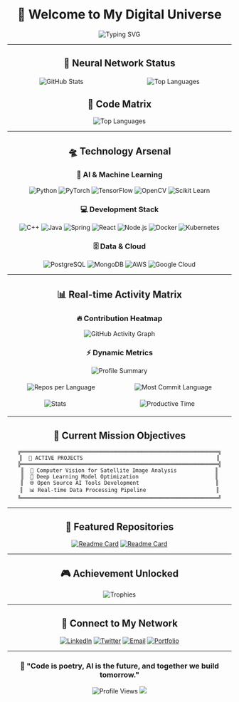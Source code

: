 <div align="center">
  
# 🚀 Welcome to My Digital Universe

<img src="https://readme-typing-svg.herokuapp.com?font=Orbitron&size=35&duration=3000&pause=1000&color=00D9FF&center=true&vCenter=true&width=600&lines=AI+%26+Computer+Vision+Engineer;Deep+Learning+Researcher;Open+Source+Contributor;Building+the+Future+with+Code" alt="Typing SVG" />

---

## 🌌 Neural Network Status

<div style="display: flex; justify-content: space-around; margin: 20px 0;">
  <img src="https://github-readme-stats.vercel.app/api?username=LXZrivendell&show_icons=true&theme=tokyonight&hide_border=true&bg_color=0D1117&title_color=00D9FF&icon_color=00D9FF&text_color=FFFFFF" alt="GitHub Stats" />
  <img src="https://github-readme-stats.vercel.app/api/top-langs/?username=LXZrivendell&layout=compact&theme=tokyonight&hide_border=true&bg_color=0D1117&title_color=00D9FF&text_color=FFFFFF&langs_count=8" alt="Top Languages" />
</div>

## 🧠 Code Matrix

<img src="https://github-readme-stats.vercel.app/api/top-langs/?username=LXZrivendell&layout=compact&theme=tokyonight&hide_border=true&bg_color=0D1117&title_color=00D9FF&text_color=FFFFFF" alt="Top Languages" />

---

## 🛸 Technology Arsenal

<div align="center">
  
### 🤖 AI & Machine Learning
![Python](https://img.shields.io/badge/Python-3776AB?style=for-the-badge&logo=python&logoColor=white&labelColor=0D1117)
![PyTorch](https://img.shields.io/badge/PyTorch-EE4C2C?style=for-the-badge&logo=pytorch&logoColor=white&labelColor=0D1117)
![TensorFlow](https://img.shields.io/badge/TensorFlow-FF6F00?style=for-the-badge&logo=tensorflow&logoColor=white&labelColor=0D1117)
![OpenCV](https://img.shields.io/badge/OpenCV-27338e?style=for-the-badge&logo=OpenCV&logoColor=white&labelColor=0D1117)
![Scikit Learn](https://img.shields.io/badge/scikit_learn-F7931E?style=for-the-badge&logo=scikit-learn&logoColor=white&labelColor=0D1117)

### 💻 Development Stack
![C++](https://img.shields.io/badge/C%2B%2B-00599C?style=for-the-badge&logo=c%2B%2B&logoColor=white&labelColor=0D1117)
![Java](https://img.shields.io/badge/Java-ED8B00?style=for-the-badge&logo=openjdk&logoColor=white&labelColor=0D1117)
![Spring](https://img.shields.io/badge/Spring-6DB33F?style=for-the-badge&logo=spring&logoColor=white&labelColor=0D1117)
![React](https://img.shields.io/badge/React-20232A?style=for-the-badge&logo=react&logoColor=61DAFB&labelColor=0D1117)
![Node.js](https://img.shields.io/badge/Node.js-43853D?style=for-the-badge&logo=node.js&logoColor=white&labelColor=0D1117)
![Docker](https://img.shields.io/badge/Docker-2496ED?style=for-the-badge&logo=docker&logoColor=white&labelColor=0D1117)
![Kubernetes](https://img.shields.io/badge/kubernetes-326ce5.svg?&style=for-the-badge&logo=kubernetes&logoColor=white&labelColor=0D1117)

### 🗄️ Data & Cloud
![PostgreSQL](https://img.shields.io/badge/PostgreSQL-316192?style=for-the-badge&logo=postgresql&logoColor=white&labelColor=0D1117)
![MongoDB](https://img.shields.io/badge/MongoDB-4EA94B?style=for-the-badge&logo=mongodb&logoColor=white&labelColor=0D1117)
![AWS](https://img.shields.io/badge/Amazon_AWS-232F3E?style=for-the-badge&logo=amazon-aws&logoColor=white&labelColor=0D1117)
![Google Cloud](https://img.shields.io/badge/Google_Cloud-4285F4?style=for-the-badge&logo=google-cloud&logoColor=white&labelColor=0D1117)

</div>

---

## 📊 Real-time Activity Matrix

<div align="center">
  
### 🔥 Contribution Heatmap
![GitHub Activity Graph](https://github-readme-activity-graph.vercel.app/graph?username=LXZrivendell&theme=tokyo-night&bg_color=0D1117&color=00D9FF&line=00D9FF&point=FFFFFF&area=true&hide_border=true)

### ⚡ Dynamic Metrics
<img src="https://github-profile-summary-cards.vercel.app/api/cards/profile-details?username=LXZrivendell&theme=tokyonight" alt="Profile Summary" />

<div style="display: flex; justify-content: space-around; margin: 20px 0;">
  <img src="https://github-profile-summary-cards.vercel.app/api/cards/repos-per-language?username=LXZrivendell&theme=tokyonight" alt="Repos per Language" />
  <img src="https://github-profile-summary-cards.vercel.app/api/cards/most-commit-language?username=LXZrivendell&theme=tokyonight" alt="Most Commit Language" />
</div>

<div style="display: flex; justify-content: space-around; margin: 20px 0;">
  <img src="https://github-profile-summary-cards.vercel.app/api/cards/stats?username=LXZrivendell&theme=tokyonight" alt="Stats" />
  <img src="https://github-profile-summary-cards.vercel.app/api/cards/productive-time?username=LXZrivendell&theme=tokyonight&utcOffset=8" alt="Productive Time" />
</div>

</div>

---

## 🎯 Current Mission Objectives

<div align="center">
  
```ascii
╔══════════════════════════════════════════════════════════════╗
║  🚀 ACTIVE PROJECTS                                          ║
╠══════════════════════════════════════════════════════════════╣
║  🤖 Computer Vision for Satellite Image Analysis            ║
║  🧠 Deep Learning Model Optimization                        ║
║  🌐 Open Source AI Tools Development                        ║
║  📊 Real-time Data Processing Pipeline                      ║
╚══════════════════════════════════════════════════════════════╝
```

</div>

---

## 🌟 Featured Repositories

<div align="center">
  
[![Readme Card](https://github-readme-stats.vercel.app/api/pin/?username=LXZrivendell&repo=REPO_NAME_1&theme=tokyonight&hide_border=true&bg_color=0D1117&title_color=00D9FF&text_color=FFFFFF)](https://github.com/LXZrivendell/lxz_rCore_24S
)
[![Readme Card](https://github-readme-stats.vercel.app/api/pin/?username=LXZrivendell&repo=REPO_NAME_2&theme=tokyonight&hide_border=true&bg_color=0D1117&title_color=00D9FF&text_color=FFFFFF)](https://github.com/LXZrivendell/ai-sec-eval-pltf)

</div>

---

## 🎮 Achievement Unlocked

<div align="center">
  
![Trophies](https://github-profile-trophy.vercel.app/?username=LXZrivendell&theme=tokyonight&no-frame=true&no-bg=true&margin-w=4&column=7)

</div>

---

## 📡 Connect to My Network

<div align="center">
  
[![LinkedIn](https://img.shields.io/badge/LinkedIn-0077B5?style=for-the-badge&logo=linkedin&logoColor=white&labelColor=0D1117)](https://linkedin.com/in/YOUR_LINKEDIN)
[![Twitter](https://img.shields.io/badge/Twitter-1DA1F2?style=for-the-badge&logo=twitter&logoColor=white&labelColor=0D1117)](https://twitter.com/YOUR_TWITTER)
[![Email](https://img.shields.io/badge/Email-D14836?style=for-the-badge&logo=gmail&logoColor=white&labelColor=0D1117)](mailto:YOUR_EMAIL)
[![Portfolio](https://img.shields.io/badge/Portfolio-FF5722?style=for-the-badge&logo=todoist&logoColor=white&labelColor=0D1117)](https://YOUR_PORTFOLIO_URL)

</div>

---

<div align="center">
  
### 💫 "Code is poetry, AI is the future, and together we build tomorrow."

<img src="https://komarev.com/ghpvc/?username=LXZrivendell&label=Profile%20Views&color=00D9FF&style=flat-square" alt="Profile Views" />

<img src="https://capsule-render.vercel.app/api?type=waving&color=gradient&customColorList=6,11,20&height=100&section=footer&text=Thanks%20for%20visiting!&fontSize=16&fontColor=FFFFFF&animation=twinkling" />

</div>
